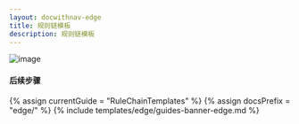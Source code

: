 ```yaml
---
layout: docwithnav-edge
title: 规则链模板
description: 规则链模板
---
```


![image](/images/coming-soon.jpg)

#### 后续步骤

{% assign currentGuide = "RuleChainTemplates" %}
{% assign docsPrefix = "edge/" %}
{% include templates/edge/guides-banner-edge.md %}